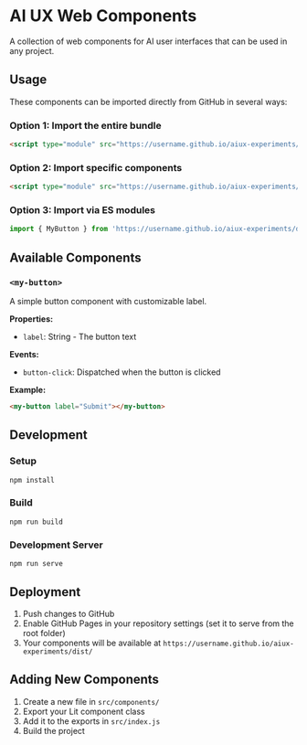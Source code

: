 # AI UX Web Components

A collection of web components for AI user interfaces that can be used in any project.

## Usage

These components can be imported directly from GitHub in several ways:

### Option 1: Import the entire bundle

```html
<script type="module" src="https://username.github.io/aiux-experiments/dist/bundle.js"></script>
```

### Option 2: Import specific components

```html
<script type="module" src="https://username.github.io/aiux-experiments/dist/components/my-button.js"></script>
```

### Option 3: Import via ES modules

```javascript
import { MyButton } from 'https://username.github.io/aiux-experiments/dist/components/my-button.js';
```

## Available Components

### `<my-button>`

A simple button component with customizable label.

**Properties:**
- `label`: String - The button text

**Events:**
- `button-click`: Dispatched when the button is clicked

**Example:**
```html
<my-button label="Submit"></my-button>
```

## Development

### Setup
```
npm install
```

### Build
```
npm run build
```

### Development Server
```
npm run serve
```

## Deployment

1. Push changes to GitHub
2. Enable GitHub Pages in your repository settings (set it to serve from the root folder)
3. Your components will be available at `https://username.github.io/aiux-experiments/dist/`

## Adding New Components

1. Create a new file in `src/components/`
2. Export your Lit component class
3. Add it to the exports in `src/index.js`
4. Build the project
